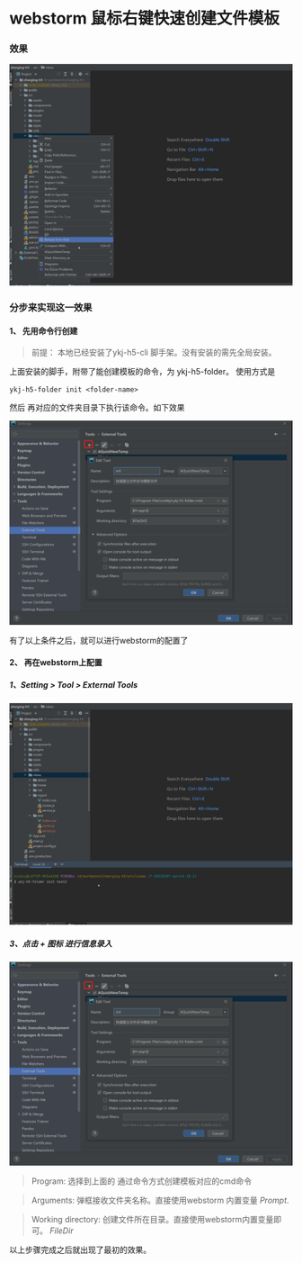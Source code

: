 # webstorm 鼠标右键快速创建文件模板

### 效果

![webstorm menu init](https://raw.githubusercontent.com/tiger-mini/assets/main/img/webstorm%20menu%20quick%20init.gif)


### 分步来实现这一效果

#### 1、 先用命令行创建

> 前提： 本地已经安装了ykj-h5-cli 脚手架。没有安装的需先全局安装。 


上面安装的脚手，附带了能创建模板的命令，为 ykj-h5-folder。 使用方式是 


```
ykj-h5-folder init <folder-name>
```

然后 再对应的文件夹目录下执行该命令。如下效果

![cmd init](https://raw.githubusercontent.com/tiger-mini/assets/main/img/webstorm%20menu%20quick%20init%20step%202.png)


有了以上条件之后，就可以进行webstorm的配置了


#### 2、 再在webstorm上配置



##### 1、Setting > Tool > External Tools

![External Tools](https://raw.githubusercontent.com/tiger-mini/assets/main/img/webstorm%20menu%20cmd%20init.gif)



##### 3、点击 + 图标 进行信息录入

![add External](https://raw.githubusercontent.com/tiger-mini/assets/main/img/webstorm%20menu%20quick%20init%20step%202.png)



> Program: 选择到上面的 通过命令方式创建模板对应的cmd命令

> Arguments: 弹框接收文件夹名称。直接使用webstorm 内置变量 $Prompt$.

> Working directory: 创建文件所在目录。直接使用webstorm内置变量即可。 $FileDir$



以上步骤完成之后就出现了最初的效果。